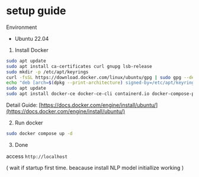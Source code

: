 # setup guide

Environment
- Ubuntu 22.04

1. Install Docker 

```bash
sudo apt update
sudo apt install ca-certificates curl gnupg lsb-release
sudo mkdir -p /etc/apt/keyrings
curl -fsSL https://download.docker.com/linux/ubuntu/gpg | sudo gpg --dearmor -o /etc/apt/keyrings/docker.gpg
echo "deb [arch=$(dpkg --print-architecture) signed-by=/etc/apt/keyrings/docker.gpg] https://download.docker.com/linux/ubuntu $(lsb_release -cs) stable" | sudo tee /etc/apt/sources.list.d/docker.list > /dev/null
sudo apt update
sudo apt install docker-ce docker-ce-cli containerd.io docker-compose-plugin
```

Detail Guide: [https://docs.docker.com/engine/install/ubuntu/](https://docs.docker.com/engine/install/ubuntu/)


2. Run docker

```bash
sudo docker compose up -d
```

3. Done

access `http://localhost`

( wait if startup first time. beacause install NLP model initiallize working ) 
